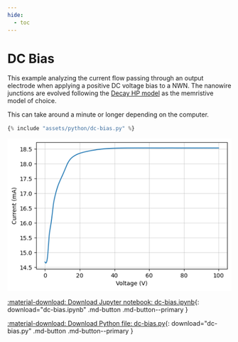 ```yaml
---
hide:   
  - toc
---
```

# DC Bias

This example analyzing the current flow passing through an output electrode
when applying a positive DC voltage bias to a NWN. The nanowire junctions
are evolved following the [Decay HP model](../reference/mnns/models.md#mnns.models.decay_HP_model)
as the memristive model of choice.

This can take around a minute or longer depending on the computer.

```python
{% include "assets/python/dc-bias.py" %}
```

![Example current response](../assets/images/dc-bias.png)

[:material-download: Download Jupyter notebook: dc-bias.ipynb](../assets/python/dc-bias.ipynb){: download="dc-bias.ipynb" .md-button .md-button--primary }

[:material-download: Download Python file: dc-bias.py](../assets/python/dc-bias.py){: download="dc-bias.py" .md-button .md-button--primary }